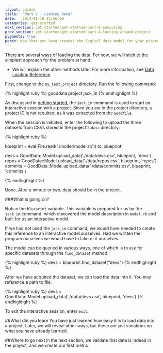 ```yaml
---
layout: guides
title:  "Part V - Loading Data"
date:   2014-01-19 13:56:00
categories: get-started
next_section: get-started/get-started-part-6-computing
prev_section: get-started/get-started-part-4-looking-around-project
pygments: true
perex: Now that you have created the logical data model for your project, you can now populate it with data from the sample Ruby project.
---
```


There are several ways of loading the data. For now, we will stick to the simplest approach for the problem at hand.

* We will explain the other methods later. For more information, see [Data Loading Reference](/recipe/ref-loading-data).

First, change to the `my_test_project` directory. Run the following command:

{% highlight ruby %}
gooddata project jack_in
{% endhighlight %}

As discussed in [getting started](/getting-started), the `jack_in` command is used to start an interactive session with a project. Since you are in the project directory, a project ID is not required, as it was extracted from the `Goodfile`.

When the session is initiated, enter the following to upload the three datasets from CSVs stored in the project's `data` directory:

{% highlight ruby %}

blueprint = eval(File.read('./model/model.rb')).to_blueprint

devs = GoodData::Model.upload_data('./data/devs.csv', blueprint, 'devs')
repos = GoodData::Model.upload_data('./data/repos.csv', blueprint, 'repos')
commits = GoodData::Model.upload_data('./data/commits.csv', blueprint, 'commits')

{% endhighlight %}

Done. After a minute or two, data should be in the project.

###What is going on?

Notice the `blueprint` variable. This variable is prepared for us by the `jack_in` command, which discovered the model description in `model.rb` and built for us an interactive model.

If we had not used the `jack_in` command, we would have needed to create this reference to an interactive model ourselves. Had we written the program ourselves we would have to take of it ourselves.

The model can be queried in various ways, one of which is to ask for specific datasets through the `find_dataset` method:

{% highlight ruby %}
devs = blueprint.find_dataset("devs")
{% endhighlight %}

After we have acquired the dataset, we can load the data into it. You may reference a path to file:

{% highlight ruby %}
devs = GoodData::Model.upload_data('./data/devs.csv', blueprint, 'devs')
{% endhighlight %}

To exit the interactive session, enter `exit`.

##What did you learn
You have just learned how easy it is to load data into a project. Later, we will reveal other ways, but these are just variations on what you have already learned.

##Where to go next
In the next section, we validate that data is indeed in the project, and we create our first metric.
